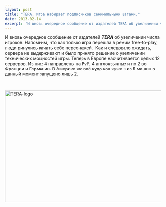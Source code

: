 ```yaml
---
layout: post
title: "TERA. Игра набирает подписчиков семимильными шагами."
date: 2013-02-14
excerpt: 'И вновь очередное сообщение от издателей TERA об увеличении числа игроков. Напомним, что как только игра перешла в режим free-to-play, люди ринулись качать себе персонажей...'
---
```


И вновь очередное сообщение от издателей <em><strong>TERA</strong></em> об увеличении числа игроков. Напомним, что как только игра перешла в режим free-to-play, люди ринулись качать себе персонажей.  Как и следовало ожидать, сервера не выдерживают и было принято решение о увеличении технических мощностей игры. Теперь в Европе насчитывается целых 12 серверов. Из них: 4 направлены на PvP, 4 англоязычные и по 2 во Франции и Германии. В Америке же всё куда как хуже и из 5 машин в данный момент запущено лишь 2.

&nbsp;

<a href="http://gamersoul.ru/wp-content/uploads/2013/01/TERA-logo.jpg"><img class="wp-image-1030 aligncenter" alt="TERA-logo" src="http://gamersoul.ru/wp-content/uploads/2013/01/TERA-logo.jpg" width="655" height="362" /></a>